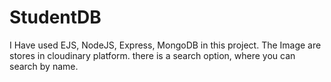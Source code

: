 # StudentDB

I Have used EJS, NodeJS, Express, MongoDB in this project. The Image are stores in cloudinary platform.
there is a search option, where you can search by name.
